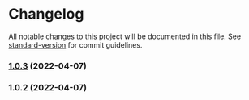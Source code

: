 # Changelog

All notable changes to this project will be documented in this file. See [standard-version](https://github.com/conventional-changelog/standard-version) for commit guidelines.

### [1.0.3](https://github.com/yebofengqiao/pageworld-free-zoom/compare/v1.0.2...v1.0.3) (2022-04-07)

### 1.0.2 (2022-04-07)
